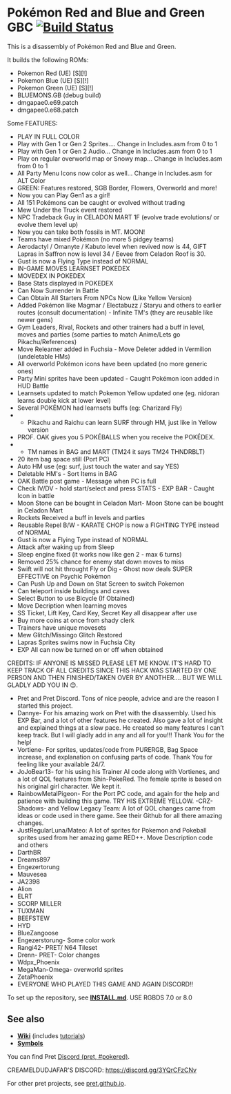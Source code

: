 # Pokémon Red and Blue and Green GBC [![Build Status][ci-badge]][ci]
This is a disassembly of Pokémon Red and Blue and Green.

It builds the following ROMs:

- Pokemon Red (UE) [S][!]
- Pokemon Blue (UE) [S][!]
- Pokemon Green (UE) [S][!]
- BLUEMONS.GB (debug build) 
- dmgapae0.e69.patch
- dmgapee0.e68.patch

Some FEATURES:
- PLAY IN FULL COLOR
- Play with Gen 1 or Gen 2 Sprites.... Change in Includes.asm from 0 to 1
- Play with Gen 1 or Gen 2 Audio... Change in Includes.asm from 0 to 1
- Play on regular overworld map or Snowy map... Change in Includes.asm from 0 to 1
- All Party Menu Icons now color as well... Change in Includes.asm for ALT Color
- GREEN: Features restored, SGB Border, Flowers, Overworld and more!
- Now you can Play Gen1 as a girl!
 - All 151 Pokémons can be caught or evolved without trading
 - Mew Under the Truck event restored
 - NPC Tradeback Guy in CELADON MART 1F (evolve trade evolutions/ or evolve them level up)
 - Now you can take both fossils in MT. MOON!
 - Teams have mixed Pokémon (no more 5 pidgey teams)
 - Aerodactyl / Omanyte / Kabuto level when revived now is 44, GIFT Lapras in Saffron now is level 34 / Eevee from Celadon Roof is 30.
 - Gust is now a Flying Type instead of NORMAL
 - IN-GAME MOVES LEARNSET POKEDEX
-  MOVEDEX IN POKEDEX
- Base Stats displayed in POKEDEX
- Can Now Surrender In Battle
- Can Obtain All Starters From NPCs Now (Like Yellow Version)
- Added Pokémon like Magmar / Electabuzz / Staryu and others to earlier routes (consult documentation) - Infinite TM's (they are reusable like newer gens)
- Gym Leaders, Rival, Rockets and other trainers had a buff in level, moves and parties (some parties to match Anime/Lets go Pikachu/References)
 - Move Relearner added in Fuchsia - Move Deleter added in Vermilion (undeletable HMs)
 - All overworld Pokémon icons have been updated (no more generic ones)
 - Party Mini sprites have been updated - Caught Pokémon icon added in HUD Battle 
- Learnsets updated to match Pokemon Yellow updated one (eg. nidoran learns double kick at lower level) 
- Several POKÉMON had learnsets buffs (eg: Charizard Fly)
-  - Pikachu and Raichu can learn SURF through HM, just like in Yellow version
 -  PROF. OAK gives you 5 POKÉBALLS when you receive the POKÉDEX.
 -  - TM names in BAG and MART (TM24 it says TM24 THNDRBLT)
 - 20 item bag space still (Port PC)
 - Auto HM use (eg: surf, just touch the water and say YES)
 - Deletable HM's - Sort Items in BAG 
- OAK Battle post game - Message when PC is full
 - Check IV/DV - hold start/select and press STATS - EXP BAR - Caught Icon in battle 
- Moon Stone can be bought in Celadon Mart- Moon Stone can be bought in Celadon Mart
 - Rockets Received a buff in levels and parties
 - Reusable Repel B/W - KARATE CHOP is now a FIGHTING TYPE instead of NORMAL
 - Gust is now a Flying Type instead of NORMAL
- Attack after waking up from Sleep 
- Sleep engine fixed (it works now like gen 2 - max 6 turns)
 - Removed 25% chance for enemy stat down moves to miss 
- Swift will not hit throught Fly or Dig - Ghost now deals SUPER EFFECTIVE on Psychic Pokémon
- Can Push Up and Down on Stat Screen to switch Pokemon
- Can teleport inside buildings and caves
- Select Button to use Bicycle (If Obtained)
- Move Decription when learning moves
- SS Ticket, Lift Key, Card Key, Secret Key all disappear after use
- Buy more coins at once from shady clerk
- Trainers have unique movesets
- Mew Glitch/Missingo Glitch Restored
- Lapras Sprites swims now in Fuchsia City
- EXP All can now be turned on or off when obtained


CREDITS: IF ANYONE IS MISSED PLEASE LET ME KNOW. IT’S HARD TO KEEP TRACK OF ALL CREDITS SINCE THIS HACK WAS STARTED BY ONE PERSON AND THEN FINISHED/TAKEN OVER BY ANOTHER…. BUT WE WILL GLADLY ADD YOU IN 😊.

- Pret and Pret Discord. Tons of nice people, advice and are the reason I started this project.
- Dannye- For his amazing work on Pret with the disassembly. Used his EXP Bar, and a lot of other features he created. Also gave a lot of insight and explained things at a slow pace. He created so many features I can’t keep track. But I will gladly add in any and all for you!!! Thank You for the help!
- Vortiene- For sprites, updates/code from PURERGB, Bag Space increase, and explanation on confusing parts of code. Thank You for feeling like your available 24/7.
- JoJoBear13- for his using his Trainer AI code along with Vortienes, and a lot of QOL features from Shin-PokeRed. The female sprite is based on his original girl character. We kept it.
- RainbowMetalPigeon- For the Port PC code, and again for the help and patience with building this game. TRY HIS EXTREME YELLOW.
-CRZ-Shadows- and Yellow Legacy Team: A lot of QOL changes came from ideas or code used in there game. See their Github for all there amazing changes.
- JustRegularLuna/Mateo: A lot of sprites for Pokemon and Pokeball sprites used from her amazing game RED++. Move Description code and others
- DarthBR
- Dreams897
- Engezertorung
- Mauvesea
- JA2398
- Alion
- ELRT
- SCORP MILLER
- TUXMAN
- BEEFSTEW
- HYD
- BlueZangoose
- Engezerstorung- Some color work
- Rangi42- PRET/ N64 Tileset
- Drenn- PRET- Color changes
- Wdpx_Phoenix
- MegaMan-Omega- overworld sprites
- ZetaPhoenix
- EVERYONE WHO PLAYED THIS GAME AND AGAIN DISCORD!!


To set up the repository, see [**INSTALL.md**](INSTALL.md).
USE RGBDS 7.0 or 8.0

## See also

- [**Wiki**][wiki] (includes [tutorials][tutorials])
- [**Symbols**][symbols]

You can find Pret [Discord (pret, #pokered)](https://discord.gg/d5dubZ3).

CREAMELDUDJAFAR'S DISCORD: https://discord.gg/3YQrCFzCNv

For other pret projects, see [pret.github.io](https://pret.github.io/).

[wiki]: https://github.com/pret/pokered/wiki
[tutorials]: https://github.com/pret/pokered/wiki/Tutorials
[symbols]: https://github.com/pret/pokered/tree/symbols
[ci]: https://github.com/pret/pokered/actions
[ci-badge]: https://github.com/pret/pokered/actions/workflows/main.yml/badge.sv
